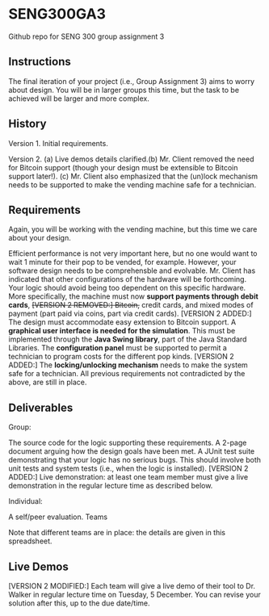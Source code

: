 # SENG300GA3
Github repo for SENG 300 group assignment 3

## Instructions
 
The final iteration of your project (i.e., Group Assignment 3) aims to worry about design.  You will be in larger groups this time, but the task to be achieved will be larger and more complex.

## History

Version 1.  Initial requirements.

Version 2. (a) Live demos details clarified.(b) Mr. Client removed the need for Bitcoin support (though your design must be extensible to Bitcoin support later!).  (c) Mr. Client also emphasized that the (un)lock mechanism needs to be supported to make the vending machine safe for a technician.

## Requirements

Again, you will be working with the vending machine, but this time we care about your design. 

Efficient performance is not very important here, but no one would want to wait 1 minute for their pop to be vended, for example.  However, your software design needs to be comprehensble and evolvable.
Mr. Client has indicated that other configurations of the hardware will be forthcoming.  Your logic should avoid being too dependent on this specific hardware.
More specifically, the machine must now **support payments through debit cards**, ~~[VERSION 2 REMOVED:] Bitcoin,~~ credit cards, and mixed modes of payment (part paid via coins, part via credit cards).  [VERSION 2 ADDED:] The design must accommodate easy extension to Bitcoin support.
A **graphical user interface is needed for the simulation**.  This must be implemented through the **Java Swing library**, part of the Java Standard Libraries.
The **configuration panel** must be supported to permit a technician to program costs for the different pop kinds.
[VERSION 2 ADDED:] The **locking/unlocking mechanism** needs to make the system safe for a technician.
All previous requirements not contradicted by the above, are still in place.

## Deliverables

Group:

The source code for the logic supporting these requirements.
A 2-page document arguing how the design goals have been met.
A JUnit test suite demonstrating that your logic has no serious bugs.  This should involve both unit tests and system tests (i.e., when the logic is installed).
[VERSION 2 ADDED:] Live demonstration: at least one team member must give a live demonstration in the regular lecture time as described below.

Individual:

A self/peer evaluation.
Teams

Note that different teams are in place: the details are given in this spreadsheet.

## Live Demos

[VERSION 2 MODIFIED:] Each team will give a live demo of their tool to Dr. Walker in regular lecture time on Tuesday, 5 December.  You can revise your solution after this, up to the due date/time.

